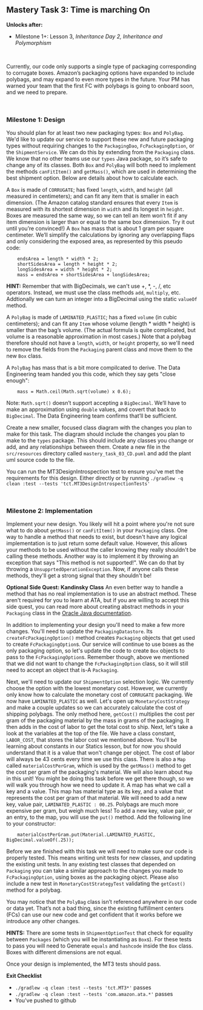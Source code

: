 ## Mastery Task 3: Time is marching On

**Unlocks after:**

* Milestone 1+: Lesson 3, *Inheritance Day 2, Inheritance and Polymorphism*

&nbsp;

Currently, our code only supports a single type of packaging corresponding to corrugate boxes. Amazon’s packaging
options have expanded to include polybags, and may expand to even more types in the future. Your PM has warned your
team that the first FC with polybags is going to onboard soon, and we need to prepare.

&nbsp;

### Milestone 1: Design

You should plan for at least two new packaging types: `Box` and `PolyBag`. We'd like to update our service to support
these new and future packaging types without requiring changes to the `PackagingDao`, `FcPackagingOption`, or the 
`ShipmentService`. We can do this by extending from the `Packaging` class. We know that no other teams use our `types` Java package, so it’s safe to change any of its classes. 
Both `Box` and `PolyBag` will both need to implement the methods `canFitItem()` and `getMass()`, which are used in 
determining the best shipment option. Below are details about how to calculate each.

A `Box` is made of `CORRUGATE`; has fixed `length`, `width`, and `height` (all measured in centimeters); and can fit
any item that is smaller in each dimension. (The Amazon catalog standard ensures that every `Item` is measured with its
shortest dimension in `width` and its longest in `height`. Boxes are measured the same way, so we can tell an item
won’t fit if any item dimension is larger than or equal to the same box dimension. Try it out until you’re convinced!) 
A `Box` has mass that is about 1 gram per square centimeter. We’ll simplify the calculations by ignoring any
overlapping flaps and only considering the exposed area, as represented by this pseudo code:

```
    endsArea = length * width * 2;
    shortSidesArea = length * height * 2;
    longSidesArea = width * height * 2;
    mass = endsArea + shortSidesArea + longSidesArea;
```

**HINT:** Remember that with BigDecimals, we can't use +, *, -, /, etc operators. Instead, we must use the class methods
`add`, `multiply`, etc. Addtionally we can turn an integer into a BigDecimal using the static `valueOf` method.

A `PolyBag` is made of `LAMINATED_PLASTIC`; has a fixed `volume` (in cubic centimeters); and can fit any `Item` whose
volume (length \* width \* height) is smaller than the bag’s volume. (The actual formula is quite complicated, but 
volume is a reasonable approximation in most cases.) Note that a polybag therefore should not have a `length`, `width`,
or `height` property, so we'll need to remove the fields from the `Packaging` parent class and move them to the new
`Box` class.
 
A `PolyBag` has mass that is a bit more compilcated to derive. The Data Engineering team handed you this code, which 
they say gets "close enough":

```
    mass = Math.ceil(Math.sqrt(volume) x 0.6);
```

Note: `Math.sqrt()` doesn’t support accepting a `BigDecimal`. We’ll have to make an approximation using `double` values, 
and covert that back to `BigDecimal`. The Data Engineering team confirms that’ll be sufficient.

Create a new smaller, focused class diagram with the changes you plan to make for this task. The diagram should include 
the changes you plan to make to the `types` package. This should include any classes you change or add, and any
relationships between them. Create a new file in the `src/resources` directory called `mastery_task_03_CD.puml` and 
add the plant uml source code to the file. 

You can run the MT3DesignIntrospection test to ensure you've met the requirements for this design. Either directly or by
running  `./gradlew -q clean :test --tests 'tct.MT3DesignIntrospectionTests'`

&nbsp;

### Milestone 2: Implementation

Implement your new design. You likely will hit a point where you're not sure what to do about `getMass()` or 
`canFitItem()` in your `Packaging` class. One way to handle a method that needs to exist, but doesn't have any logical 
implementation is to just return some default value. However, this allows your methods to be used without the caller
knowing they really shouldn't be calling these methods. Another way is to implement it by throwing an exception that 
says "This method is not supported!". We can do that by throwing a `UnsupprtedOperationException`. Now, if anyone
calls these methods, they'll get a strong signal that they shouldn't be!

**Optional Side Quest: Kandinsky Class**
An even better way to handle a method that has no real implementation is to use an abstract method. These aren't 
required for you to learn at ATA, but if you are willing to accept this side quest, you can read more about creating
abstract methods in your `Packaging` class in the [Oracle Java documentation](https://docs.oracle.com/javase/tutorial/java/IandI/abstract.html).

In addition to implementing your design you'll need to make a few more changes. You'll need
to update the `PackagingDatastore`. Its `createFcPackagingOption()` method creates `Packaging` objects that get used to
create `FcPackagingOption`s. Our service will continue to use boxes as the only packaging option, so let's update
the code to create `Box` objects to pass to the `FcPackagingOption`s. Remember though, above we mentioned that we did
not want to change the `FcPackagingOption` class, so it will still need to accept an object that is-A `Packaging`.

Next, we'll need to update our `ShipmentOption` selection logic. We currently choose the option with the lowest monetary 
cost. However, we currently only know how to calculate the monetary cost of `CORRUGATE` packaging. We now have 
`LAMINATED_PLASTIC` as well. Let's open up `MonetaryCostStrategy` and make a couple updates so we can accurately 
calculate the cost of shipping polybags. The only method here, `getCost()` multiplies the cost per gram of the packaging 
material by the mass in grams of the packaging. It then adds in the cost of labor to get the total cost to ship. Next,
let's take a look at the variables at the top of the file. We have a class constant, `LABOR_COST`, that stores the labor 
cost we mentioned above. You'll be learning about constants in our Statics lesson, but for now you should understand 
that it is a value that won't change per object. The cost of labor will always be 43 cents every time we use this class.
There is also a `Map` called `materialCostPerGram`, which is used by the `getMass()` method to get the cost per gram of
the packaging's material. We will also learn about `Map` in this unit! You might be doing this task before we get there 
though, so we will walk you through how we need to update it. A map has what we call a key and a value. This map has 
material type as its key, and a value that represents the cost per gram of that material. We will need to add a new 
key, value pair, `LAMINATED_PLASTIC : 00.25`. Polybags are much more expensive per gram, but weigh much less! To add a 
new key, value pair, or an entry, to the map, you will use the `put()` method. Add the following line to your 
constructor:
```
    materialCostPerGram.put(Material.LAMINATED_PLASTIC, BigDecimal.valueOf(.25));
```

Before we are finished with this task we will need to make sure our code is properly tested. This means writing unit 
tests for new classes, and updating the existing unit tests. In any existing test classes that depended on `Packaging` 
you can take a similar approach to the changes you made to `FcPackagingOption`, using boxes as the packaging object. 
Please also include a new test in `MonetaryCostStrategyTest` validating the `getCost()` method for a polybag.
 
You may notice that the `PolyBag` class isn’t referenced anywhere in our code or data yet. That’s not a bad thing, 
since the existing fulfillment centers (FCs) can use our new code and get confident that it works before we introduce 
any other changes.

**HINTS:** There are some tests in `ShipmentOptionTest` that check for equality between `Packages` (which you will be
instantiating as `Box`s). For these tests to pass you will need to Generate `equals` and `hashcode` inside the `Box`
class. Boxes with different dimensions are not equal.

Once your design is implemented, the MT3 tests should pass.

**Exit Checklist**
-  `./gradlew -q clean :test --tests 'tct.MT3*'` passes
-  `./gradlew -q clean :test --tests 'com.amazon.ata.*'` passes
- You've pushed to github
